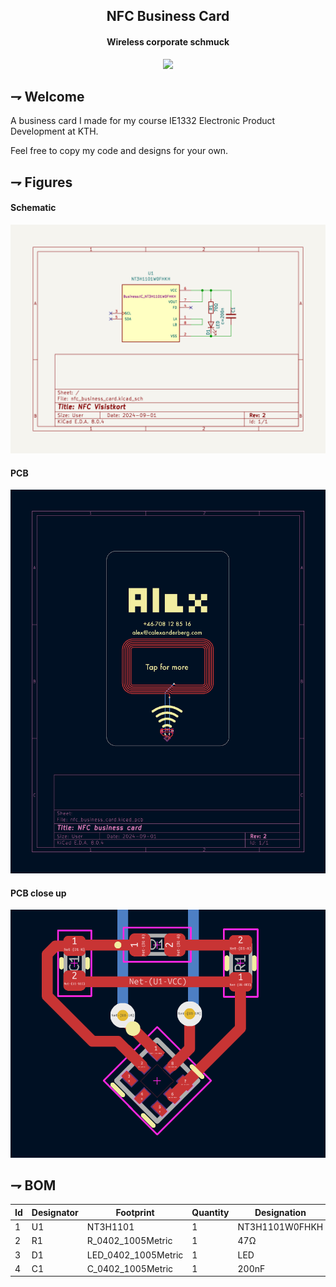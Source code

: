 <div align="center">

## NFC Business Card
#### Wireless corporate schmuck

[![](https://img.shields.io/badge/Kicad-314CB0.svg?style=for-the-badge&logoColor=white&logo=kicad)]()

</div>


## ⇁  Welcome
A business card I made for my course IE1332 Electronic Product Development at KTH.

Feel free to copy my code and designs for your own.

## ⇁  Figures


#### Schematic
![Schematic](./assets/schematic.svg)

#### PCB
![PCB](./assets/pcb.png)


#### PCB close up
![Close_up](./assets/close_up.png)

## ⇁  BOM
| **Id** | **Designator** | **Footprint** | **Quantity** | **Designation** |
| --- | --- | --- | --- | --- |
| 1 | U1 | NT3H1101 | 1 | NT3H1101W0FHKH |
| 2 | R1 | R_0402_1005Metric | 1 | 47Ω |
| 3 | D1 | LED_0402_1005Metric | 1 | LED |
| 4 | C1 | C_0402_1005Metric | 1 | 200nF |

